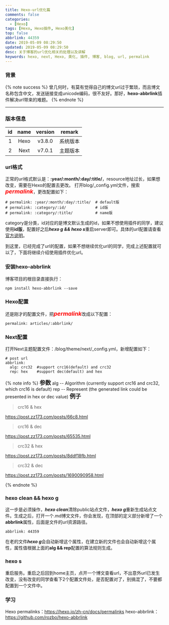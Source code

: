 ```yaml
---
title: Hexo-url优化篇
comments: false
categories:
  - [Hexo]
tags: [Hexo, Hexo插件, Hexo美化]
top: false
abbrlink: 44359
date: 2019-05-09 08:29:50
updated: 2019-05-09 08:29:50
desc: 关于博客的url优化相关的处理以及讲解
keywords: hexo, next, Hexo, 美化, 插件, 博客, blog, url, permalink
---
```


### 背景
{% note success %}
曾几何时，有莫有觉得自己的博文url过于繁琐，而且博文名称包含中文，发送链接变成unicode编码，很不友好。那好，**hexo-abbrlink**插件解决url带来的难题。
{% endnote %}

<!--more-->
<hr />

### 版本信息

| id  | name | version |  remark  |
|:---:|:----:|:-------:|:--------:|
|  1  | Hexo | v3.8.0  | 系统版本 |
|  2  | Next | v7.0.1  | 主题版本 |

### url格式

正常的url格式默认是：**:year/:month/:day/:title/**，resource地址过长，如果想改变，需要在Hexo的配置去更改。
打开blog/_config.yml文件，搜索<font size="4" color="red">***permalink***</font>，更改配置如下：
```
# permalink: :year/:month/:day/:title/  # default版
# permalink: :category/:id/             # id版
# permalink: :category/:title/          # name版
```
category是分类，id对应的是博文默认生成的id，如果不想使用插件的同学，建议使用**id版**，配置好之后***hexo g && hexo s***重启server即可。具体的url配置请查看[官方说明](https://hexo.io/zh-cn/docs/permalinks)。

到这里，已经完成了url的配置，如果不想继续优化url的同学，完成上述配置就可以了，下面将继续介绍使用插件优化url。

### 安装hexo-abbrlink

博客项目的根目录直接执行：
```
npm install hexo-abbrlink --save
```

### Hexo配置

还是刚才的配置文件，把<font size="4" color="red">***permalink***</font>改成以下配置：
```
permalink: articles/:abbrlink/
```

### Next配置
打开Next主题配置文件：/blog/theme/next/_config.yml，新增配置如下：
```
# post url
abbrlink:
  alg: crc32  #support crc16(default) and crc32
  rep: hex    #support dec(default) and hex
```
{% note info %}
<font size="4">**参数**</font>
alg -- Algorithm (currently support crc16 and crc32, which crc16 is default)
rep -- Represent (the generated link could be presented in hex or dec value)
<font size="4">**例子**</font>
> crc16 & hex

https://post.zz173.com/posts/66c8.html

> crc16 & dec

https://post.zz173.com/posts/65535.html
> crc32 & hex

https://post.zz173.com/posts/8ddf18fb.html

> crc32 & dec

https://post.zz173.com/posts/1690090958.html

{% endnote %}

### hexo clean && hexo g

这一步是必须操作，***hexo clean***清除public站点文件，***hexo g***重新生成站点文件。生成之后，打开一个.md博文文件，你会发现，在顶部的定义部分新增了一个**abbrlink**属性，后面是文件的url资源路径。
```
abbrlink: 44359
```
在老的文件***hexo g***会自动新增这个属性，在建立新的文件也会自动新增这个属性，属性值根据上面的**alg && rep**配置的算法规则生成。

### hexo s

重启服务。重启之后回到home主页，点开一个博文查看url，不出意外url已发生改变，没有改变的同学查看下2个配置文件处，是否配置对了，别搞混了，不要都配置到一个文件中。

### 学习

Hexo permalinks：https://hexo.io/zh-cn/docs/permalinks
hexo-abbrlink：https://github.com/rozbo/hexo-abbrlink
